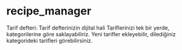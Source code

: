 # recipe_manager
Tarif defteri: Tarif defterinizin dijital hali
Tariflerinizi tek bir yerde, kategorilerine göre saklayabiliriz. Yeni tarifler ekleyebilir, dilediğiniz kategorideki tarifleri görebilirsiniz.
